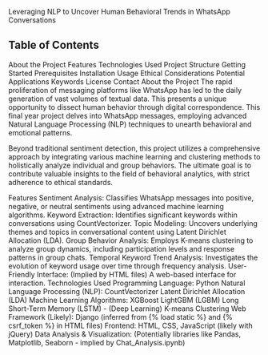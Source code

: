 
Leveraging NLP to Uncover Human Behavioral Trends in WhatsApp Conversations
## Table of Contents

About the Project
Features
Technologies Used
Project Structure
Getting Started
Prerequisites
Installation
Usage
Ethical Considerations
Potential Applications
Keywords
License
Contact
About the Project
The rapid proliferation of messaging platforms like WhatsApp has led to the daily generation of vast volumes of textual data. This presents a unique opportunity to dissect human behavior through digital correspondence. This final year project delves into WhatsApp messages, employing advanced Natural Language Processing (NLP) techniques to unearth behavioral and emotional patterns.

Beyond traditional sentiment detection, this project utilizes a comprehensive approach by integrating various machine learning and clustering methods to holistically analyze individual and group behaviors. The ultimate goal is to contribute valuable insights to the field of behavioral analytics, with strict adherence to ethical standards.

Features
Sentiment Analysis: Classifies WhatsApp messages into positive, negative, or neutral sentiments using advanced machine learning algorithms.
Keyword Extraction: Identifies significant keywords within conversations using CountVectorizer.
Topic Modeling: Uncovers underlying themes and topics in conversational content using Latent Dirichlet Allocation (LDA).
Group Behavior Analysis: Employs K-means clustering to analyze group dynamics, including participation levels and response patterns in group chats.
Temporal Keyword Trend Analysis: Investigates the evolution of keyword usage over time through frequency analysis.
User-Friendly Interface: (Implied by HTML files) A web-based interface for interaction.
Technologies Used
Programming Language: Python
Natural Language Processing (NLP):
CountVectorizer
Latent Dirichlet Allocation (LDA)
Machine Learning Algorithms:
XGBoost
LightGBM (LGBM)
Long Short-Term Memory (LSTM) - (Deep Learning)
K-means Clustering
Web Framework (Likely): Django (inferred from {% load static %} and {% csrf_token %} in HTML files)
Frontend: HTML, CSS, JavaScript (likely with jQuery)
Data Analysis & Visualization: (Potentially libraries like Pandas, Matplotlib, Seaborn - implied by Chat_Analysis.ipynb)
